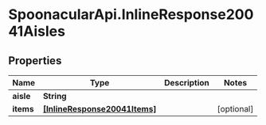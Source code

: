 # SpoonacularApi.InlineResponse20041Aisles

## Properties

Name | Type | Description | Notes
------------ | ------------- | ------------- | -------------
**aisle** | **String** |  | 
**items** | [**[InlineResponse20041Items]**](InlineResponse20041Items.md) |  | [optional] 



